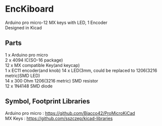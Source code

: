 # EncKiboard
Arduino pro micro-12 MX keys with LED, 1 Encoder   
Designed in Kicad

## Parts
1 x Arduino pro micro   
2 x 4094 IC(SO-16 package)   
12 x MX compatible Key(and keycap)   
1 x EC11 encoder(and knob)
14 x LED(3mm, could be replaced to 1206(3216 metric)SMD LED)   
14 x 300 Ohm 1206(3216 metric) SMD resistor   
12 x 1N4148 SMD diode   

## Symbol, Footprint Libraries
Arduino pro micro : https://github.com/Biacco42/ProMicroKiCad   
MX Keys : https://github.com/sszczep/kicad-libraries   
